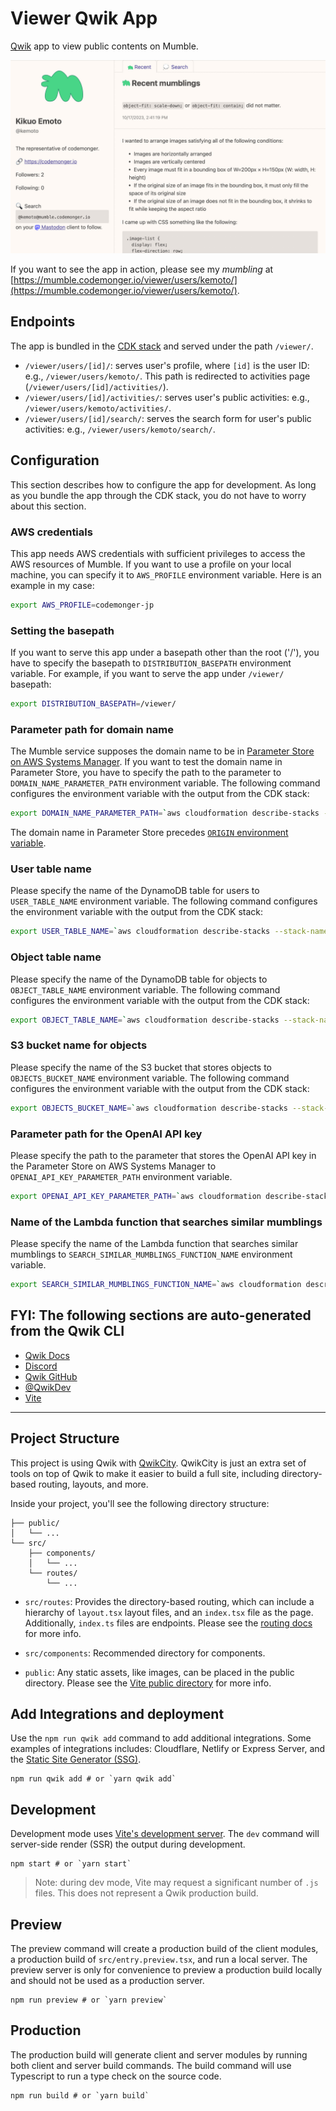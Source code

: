 # Viewer Qwik App

[Qwik](https://qwik.builder.io) app to view public contents on Mumble.

![screenshot](./screenshot.jpg)

If you want to see the app in action, please see my _mumbling_ at [https://mumble.codemonger.io/viewer/users/kemoto/](https://mumble.codemonger.io/viewer/users/kemoto/).

## Endpoints

The app is bundled in the [CDK stack](../README.md) and served under the path `/viewer/`.
- `/viewer/users/[id]/`: serves user's profile, where `[id]` is the user ID: e.g., `/viewer/users/kemoto/`.
  This path is redirected to activities page (`/viewer/users/[id]/activities/`).
- `/viewer/users/[id]/activities/`: serves user's public activities: e.g., `/viewer/users/kemoto/activities/`.
- `/viewer/users/[id]/search/`: serves the search form for user's public activities: e.g., `/viewer/users/kemoto/search/`.

## Configuration

This section describes how to configure the app for development.
As long as you bundle the app through the CDK stack, you do not have to worry about this section.

### AWS credentials

This app needs AWS credentials with sufficient privileges to access the AWS resources of Mumble.
If you want to use a profile on your local machine, you can specify it to `AWS_PROFILE` environment variable.
Here is an example in my case:

```sh
export AWS_PROFILE=codemonger-jp
```

### Setting the basepath

If you want to serve this app under a basepath other than the root ('/'), you have to specify the basepath to `DISTRIBUTION_BASEPATH` environment variable.
For example, if you want to serve the app under `/viewer/` basepath:

```sh
export DISTRIBUTION_BASEPATH=/viewer/
```

### Parameter path for domain name

The Mumble service supposes the domain name to be in [Parameter Store on AWS Systems Manager](https://docs.aws.amazon.com/systems-manager/latest/userguide/systems-manager-parameter-store.html).
If you want to test the domain name in Parameter Store, you have to specify the path to the parameter to `DOMAIN_NAME_PARAMETER_PATH` environment variable.
The following command configures the environment variable with the output from the CDK stack:

```sh
export DOMAIN_NAME_PARAMETER_PATH=`aws cloudformation describe-stacks --stack-name mumble-development --query "Stacks[0].Outputs[?OutputKey=='DomainNameParameterPath'].OutputValue" --output text`
```

The domain name in Parameter Store precedes [`ORIGIN` environment variable](https://qwik.builder.io/docs/deployments/node/#production-deploy).

### User table name

Please specify the name of the DynamoDB table for users to `USER_TABLE_NAME` environment variable.
The following command configures the environment variable with the output from the CDK stack:

```sh
export USER_TABLE_NAME=`aws cloudformation describe-stacks --stack-name mumble-development --query "Stacks[0].Outputs[?OutputKey=='UserTableName'].OutputValue" --output text`
```

### Object table name

Please specify the name of the DynamoDB table for objects to `OBJECT_TABLE_NAME` environment variable.
The following command configures the environment variable with the output from the CDK stack:

```sh
export OBJECT_TABLE_NAME=`aws cloudformation describe-stacks --stack-name mumble-development --query "Stacks[0].Outputs[?OutputKey=='ObjectTableName'].OutputValue" --output text`
```

### S3 bucket name for objects

Please specify the name of the S3 bucket that stores objects to `OBJECTS_BUCKET_NAME` environment variable.
The following command configures the environment variable with the output from the CDK stack:

```sh
export OBJECTS_BUCKET_NAME=`aws cloudformation describe-stacks --stack-name mumble-development --query "Stacks[0].Outputs[?OutputKey=='ObjectsBucketName'].OutputValue" --output text`
```

### Parameter path for the OpenAI API key

Please specify the path to the parameter that stores the OpenAI API key in the Parameter Store on AWS Systems Manager to `OPENAI_API_KEY_PARAMETER_PATH` environment variable.

```sh
export OPENAI_API_KEY_PARAMETER_PATH=`aws cloudformation describe-stacks --stack-name mumble-development --query "Stacks[0].Outputs[?OutputKey=='OpenAiApiKeyParameterPath'].OutputValue" --output text`
```

### Name of the Lambda function that searches similar mumblings

Please specify the name of the Lambda function that searches similar mumblings to `SEARCH_SIMILAR_MUMBLINGS_FUNCTION_NAME` environment variable.

```sh
export SEARCH_SIMILAR_MUMBLINGS_FUNCTION_NAME=`aws cloudformation describe-stacks --stack-name mumble-development --query "Stacks[0].Outputs[?OutputKey=='SearchSimilarMumblingsFunctionName'].OutputValue" --output text`
```

## FYI: The following sections are auto-generated from the Qwik CLI

- [Qwik Docs](https://qwik.builder.io/)
- [Discord](https://qwik.builder.io/chat)
- [Qwik GitHub](https://github.com/BuilderIO/qwik)
- [@QwikDev](https://twitter.com/QwikDev)
- [Vite](https://vitejs.dev/)

---

## Project Structure

This project is using Qwik with [QwikCity](https://qwik.builder.io/qwikcity/overview/). QwikCity is just an extra set of tools on top of Qwik to make it easier to build a full site, including directory-based routing, layouts, and more.

Inside your project, you'll see the following directory structure:

```
├── public/
│   └── ...
└── src/
    ├── components/
    │   └── ...
    └── routes/
        └── ...
```

- `src/routes`: Provides the directory-based routing, which can include a hierarchy of `layout.tsx` layout files, and an `index.tsx` file as the page. Additionally, `index.ts` files are endpoints. Please see the [routing docs](https://qwik.builder.io/qwikcity/routing/overview/) for more info.

- `src/components`: Recommended directory for components.

- `public`: Any static assets, like images, can be placed in the public directory. Please see the [Vite public directory](https://vitejs.dev/guide/assets.html#the-public-directory) for more info.

## Add Integrations and deployment

Use the `npm run qwik add` command to add additional integrations. Some examples of integrations includes: Cloudflare, Netlify or Express Server, and the [Static Site Generator (SSG)](https://qwik.builder.io/qwikcity/guides/static-site-generation/).

```shell
npm run qwik add # or `yarn qwik add`
```

## Development

Development mode uses [Vite's development server](https://vitejs.dev/). The `dev` command will server-side render (SSR) the output during development.

```shell
npm start # or `yarn start`
```

> Note: during dev mode, Vite may request a significant number of `.js` files. This does not represent a Qwik production build.

## Preview

The preview command will create a production build of the client modules, a production build of `src/entry.preview.tsx`, and run a local server. The preview server is only for convenience to preview a production build locally and should not be used as a production server.

```shell
npm run preview # or `yarn preview`
```

## Production

The production build will generate client and server modules by running both client and server build commands. The build command will use Typescript to run a type check on the source code.

```shell
npm run build # or `yarn build`
```
